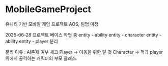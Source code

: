 # MobileGameProject
유니티 기반 모바일 게임 프로젝트 AOS, 팀명 미정

2025-06-28 프로젝트 베이스 작업 중
entity - ability entity - character
entity - ability entity - player 분리

분리 이유 : AI존재 여부 체크
Player -> 이동을 위한 탈 것
Character -> 적과 player위에서 공격하는 캐릭터의 부모 클래스